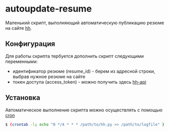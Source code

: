 # autoupdate-resume
Маленький скрипт, выполняющий автоматическую публикацию резюме на сайте [hh].

## Конфигурация
Для работы скрипта тербуется дополнить скрипт следующими переменными:
 - идентификатор резюме (resume_id) - берем из адресной строки, выбрав нужное резюме на сайте
 - токен доступа (access_token) - можно получить здесь [hh-api]
## Установка
Автоматическое выполнение скрипта можно осуществлять с помощью [cron]
```sh
$ (crontab -l; echo "0 */4 * * * /path/to/hh.py >> /path/to/logfile" ) | crontab
```
[cron]: <http://help.ubuntu.ru/wiki/cron>
[hh]: <http://hh.ru>
[hh-api]: <https://dev.hh.ru/admin>